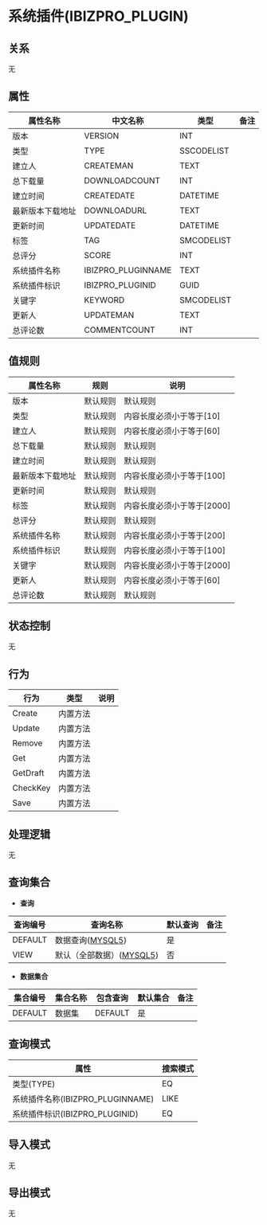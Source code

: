 # 系统插件(IBIZPRO_PLUGIN)

  

## 关系
无

## 属性

| 属性名称        |    中文名称    | 类型     |  备注  |
| --------   |------------| -----   |  -------- | 
|版本|VERSION|INT|&nbsp;|
|类型|TYPE|SSCODELIST|&nbsp;|
|建立人|CREATEMAN|TEXT|&nbsp;|
|总下载量|DOWNLOADCOUNT|INT|&nbsp;|
|建立时间|CREATEDATE|DATETIME|&nbsp;|
|最新版本下载地址|DOWNLOADURL|TEXT|&nbsp;|
|更新时间|UPDATEDATE|DATETIME|&nbsp;|
|标签|TAG|SMCODELIST|&nbsp;|
|总评分|SCORE|INT|&nbsp;|
|系统插件名称|IBIZPRO_PLUGINNAME|TEXT|&nbsp;|
|系统插件标识|IBIZPRO_PLUGINID|GUID|&nbsp;|
|关键字|KEYWORD|SMCODELIST|&nbsp;|
|更新人|UPDATEMAN|TEXT|&nbsp;|
|总评论数|COMMENTCOUNT|INT|&nbsp;|

## 值规则
| 属性名称    | 规则    |  说明  |
| --------   |------------| ----- | 
|版本|默认规则|默认规则|
|类型|默认规则|内容长度必须小于等于[10]|
|建立人|默认规则|内容长度必须小于等于[60]|
|总下载量|默认规则|默认规则|
|建立时间|默认规则|默认规则|
|最新版本下载地址|默认规则|内容长度必须小于等于[100]|
|更新时间|默认规则|默认规则|
|标签|默认规则|内容长度必须小于等于[2000]|
|总评分|默认规则|默认规则|
|系统插件名称|默认规则|内容长度必须小于等于[200]|
|系统插件标识|默认规则|内容长度必须小于等于[100]|
|关键字|默认规则|内容长度必须小于等于[2000]|
|更新人|默认规则|内容长度必须小于等于[60]|
|总评论数|默认规则|默认规则|

## 状态控制

无


## 行为
| 行为    | 类型    |  说明  |
| --------   |------------| ----- | 
|Create|内置方法|&nbsp;|
|Update|内置方法|&nbsp;|
|Remove|内置方法|&nbsp;|
|Get|内置方法|&nbsp;|
|GetDraft|内置方法|&nbsp;|
|CheckKey|内置方法|&nbsp;|
|Save|内置方法|&nbsp;|

## 处理逻辑
无

## 查询集合

* **查询**

| 查询编号 | 查询名称       | 默认查询 |   备注|
| --------  | --------   | --------   | ----- |
|DEFAULT|数据查询([MYSQL5](../../appendix/query_MYSQL5.md#IBIZProPlugin_Default))|是|&nbsp;|
|VIEW|默认（全部数据）([MYSQL5](../../appendix/query_MYSQL5.md#IBIZProPlugin_View))|否|&nbsp;|

* **数据集合**

| 集合编号 | 集合名称   |  包含查询  | 默认集合 |   备注|
| --------  | --------   | -------- | --------   | ----- |
|DEFAULT|数据集|DEFAULT|是|&nbsp;|

## 查询模式
| 属性      |    搜索模式     |
| --------   |------------|
|类型(TYPE)|EQ|
|系统插件名称(IBIZPRO_PLUGINNAME)|LIKE|
|系统插件标识(IBIZPRO_PLUGINID)|EQ|

## 导入模式
无


## 导出模式
无

